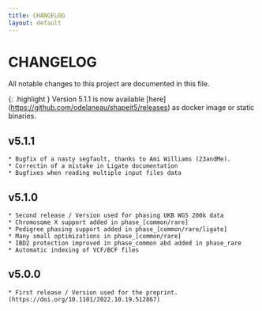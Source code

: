 ```yaml
---
title: CHANGELOG
layout: default
---
```


# CHANGELOG

All notable changes to this project are documented in this file.

{: .highlight }
Version 5.1.1 is now available [here] (https://github.com/odelaneau/shapeit5/releases) as docker image or static binaries. 


## v5.1.1
	* Bugfix of a nasty segfault, thanks to Ami Williams (23andMe).
	* Correctin of a mistake in Ligate documentation   
	* Bugfixes when reading multiple input files data	

## v5.1.0
	* Second release / Version used for phasing UKB WGS 200k data
	* Chromosome X support added in phase_[common/rare]
	* Pedigree phasing support added in phase_[common/rare/ligate]
	* Many small optimizations in phase_[common/rare]
	* IBD2 protection improved in phase_common abd added in phase_rare
	* Automatic indexing of VCF/BCF files	

## v5.0.0
	* First release / Version used for the preprint. (https://doi.org/10.1101/2022.10.19.512867)
	